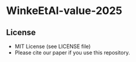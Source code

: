 # WinkeEtAl-value-2025

## License
- MIT License (see LICENSE file)
- Please cite our paper if you use this repository.
